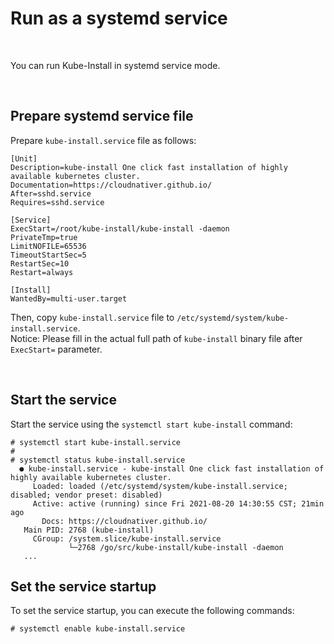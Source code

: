 
# Run as a systemd service

<br>

You can run Kube-Install in systemd service mode. 

<br>

## Prepare systemd service file

Prepare `kube-install.service` file as follows:

```
[Unit]
Description=kube-install One click fast installation of highly available kubernetes cluster.
Documentation=https://cloudnativer.github.io/
After=sshd.service
Requires=sshd.service
  
[Service]
ExecStart=/root/kube-install/kube-install -daemon
PrivateTmp=true
LimitNOFILE=65536
TimeoutStartSec=5
RestartSec=10
Restart=always

[Install]
WantedBy=multi-user.target

```

Then, copy `kube-install.service` file to `/etc/systemd/system/kube-install.service`.
<br>
Notice: Please fill in the actual full path of `kube-install` binary file after `ExecStart=` parameter.

<br>

## Start the service

Start the service using the `systemctl start kube-install` command:

```
# systemctl start kube-install.service
#
# systemctl status kube-install.service
  ● kube-install.service - kube-install One click fast installation of highly available kubernetes cluster.
     Loaded: loaded (/etc/systemd/system/kube-install.service; disabled; vendor preset: disabled)
     Active: active (running) since Fri 2021-08-20 14:30:55 CST; 21min ago
       Docs: https://cloudnativer.github.io/
   Main PID: 2768 (kube-install)
     CGroup: /system.slice/kube-install.service
             └─2768 /go/src/kube-install/kube-install -daemon
   ...

```

## Set the service startup

To set the service startup, you can execute the following commands:

```
# systemctl enable kube-install.service
```

<br>
<br>
<br>
